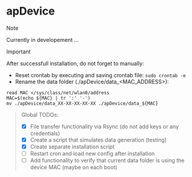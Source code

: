 # apDevice

> [!NOTE]
> Currently in developement ...
>

> [!IMPORTANT]
> After successfull installation, do not forget to manually:
> * Reset crontab by executing and saving crontab file:
> ``` sudo crontab -e ```
> * Rename the data folder (./apDevice/data_<MAC_ADDRESS>):
> ```
> read MAC </sys/class/net/wlan0/address
> MAC=$(echo ${MAC} | tr ':' '-')
> mv ./apDevice/data_XX-XX-XX-XX-XX ./apDevice/data_${MAC}
> ```

> Global TODOs:
> - [x] File transfer functionality via Rsync (do not add keys or any credentials)
> - [x] Create a script that simulates data generation (testing)
> - [x] Create separate installation script
> - [ ] Restart cron and load new config after installation
> - [ ] Add functionality to verify that current data folder is using the device MAC (maybe on each boot)
